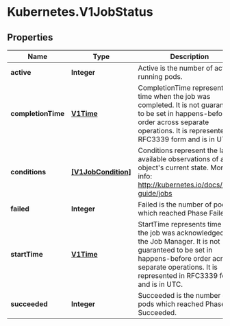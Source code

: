 # Kubernetes.V1JobStatus

## Properties
Name | Type | Description | Notes
------------ | ------------- | ------------- | -------------
**active** | **Integer** | Active is the number of actively running pods. | [optional] 
**completionTime** | [**V1Time**](V1Time.md) | CompletionTime represents time when the job was completed. It is not guaranteed to be set in happens-before order across separate operations. It is represented in RFC3339 form and is in UTC. | [optional] 
**conditions** | [**[V1JobCondition]**](V1JobCondition.md) | Conditions represent the latest available observations of an object&#39;s current state. More info: http://kubernetes.io/docs/user-guide/jobs | [optional] 
**failed** | **Integer** | Failed is the number of pods which reached Phase Failed. | [optional] 
**startTime** | [**V1Time**](V1Time.md) | StartTime represents time when the job was acknowledged by the Job Manager. It is not guaranteed to be set in happens-before order across separate operations. It is represented in RFC3339 form and is in UTC. | [optional] 
**succeeded** | **Integer** | Succeeded is the number of pods which reached Phase Succeeded. | [optional] 


